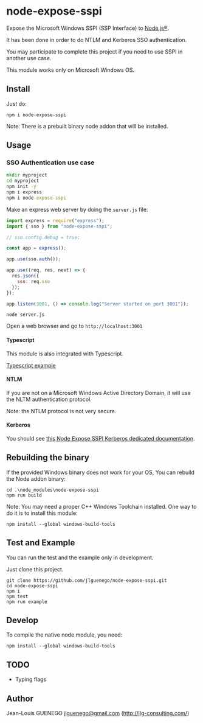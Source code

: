 # node-expose-sspi

Expose the Microsoft Windows SSPI (SSP Interface) to [Node.js®](https://nodejs.org/).

It has been done in order to do NTLM and Kerberos SSO authentication.

You may participate to complete this project if you need to use SSPI in another use case.

This module works only on Microsoft Windows OS.

## Install

Just do:

```
npm i node-expose-sspi
```

Note: There is a prebuilt binary node addon that will be installed.

## Usage

### SSO Authentication use case

```bat
mkdir myproject
cd myproject
npm init -y
npm i express
npm i node-expose-sspi
```

Make an express web server by doing the `server.js` file:

```js
import express = require("express");
import { sso } from "node-expose-sspi";

// sso.config.debug = true;

const app = express();

app.use(sso.auth());

app.use((req, res, next) => {
  res.json({
    sso: req.sso
  });
});

app.listen(3001, () => console.log("Server started on port 3001"));
```

```
node server.js
```

Open a web browser and go to `http://localhost:3001`

#### Typescript

This module is also integrated with Typescript.

[Typescript example](./doc/typescript.md)

#### NTLM

If you are not on a Microsoft Windows Active Directory Domain, it will use the NLTM authentication protocol.

Note: the NTLM protocol is not very secure.

#### Kerberos

You should see [this Node Expose SSPI Kerberos dedicated documentation](./doc/Kerberos.md).


## Rebuilding the binary

If the provided Windows binary does not work for your OS,
You can rebuild the Node addon binary:

```
cd .\node_modules\node-expose-sspi
npm run build
```

Note: You may need a proper C++ Windows Toolchain installed.
One way to do it is to install this module:

```
npm install --global windows-build-tools
```

## Test and Example

You can run the test and the example only in development.

Just clone this project.

```
git clone https://github.com/jlguenego/node-expose-sspi.git
cd node-expose-sspi
npm i
npm test
npm run example
```

## Develop

To compile the native node module, you need:
```
npm install --global windows-build-tools
```


## TODO

- Typing flags

## Author

Jean-Louis GUENEGO <jlguenego@gmail.com> (http://jlg-consulting.com/)
